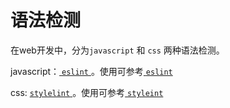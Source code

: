 # 语法检测

在web开发中，分为`javascript` 和 `css` 两种语法检测。

javascript：[ `eslint` ](https://eslint.org/)。使用可参考[ `eslint` ](https://github.com/lvzhenbang/article/blob/master/lint/eslint.md)

css: [ `stylelint` ](https://stylelint.io/)。使用可参考[ `styleint` ](https://github.com/lvzhenbang/article/blob/master/lint/style-lint.md)
